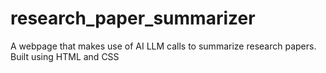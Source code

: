 # research_paper_summarizer
A webpage that makes use of AI LLM calls to summarize research papers. Built using HTML and CSS

